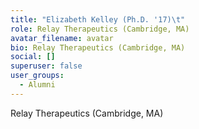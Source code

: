 ```yaml
---
title: "Elizabeth Kelley (Ph.D. '17)\t"
role: Relay Therapeutics (Cambridge, MA)
avatar_filename: avatar
bio: Relay Therapeutics (Cambridge, MA)
social: []
superuser: false
user_groups:
  - Alumni
---
```

Relay Therapeutics (Cambridge, MA)
